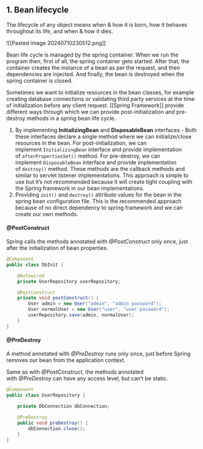 ## 1. Bean lifecycle

The lifecycle of any object means when & how it is born, how it behaves throughout its life, and when & how it dies.

![[Pasted image 20240710230512.png]]

Bean life cycle is managed by the spring container. When we run the program then, first of all, the spring container gets started. After that, the container creates the instance of a bean as per the request, and then dependencies are injected. And finally, the bean is destroyed when the spring container is closed.

Sometimes we want to initialize resources in the bean classes, for example creating database connections or validating third party services at the time of initialization before any client request. [[Spring Framework]] provide different ways through which we can provide post-initialization and pre-destroy methods in a spring bean life cycle.

1. By implementing **InitializingBean** and **DisposableBean** interfaces - Both these interfaces declare a single method where we can initialize/close resources in the bean. For post-initialization, we can implement `InitializingBean` interface and provide implementation of `afterPropertiesSet()` method. For pre-destroy, we can implement `DisposableBean` interface and provide implementation of `destroy()` method. These methods are the callback methods and similar to servlet listener implementations. This approach is simple to use but it’s not recommended because it will create tight coupling with the Spring framework in our bean implementations.
2. Providing `init()` and `destroy()` attribute values for the bean in the spring bean configuration file. This is the recommended approach because of no direct dependency to spring framework and we can create our own methods.

#### @PostConstruct

Spring calls the methods annotated with _@PostConstruct_ only once, just after the initialization of bean properties. 

```java
@Component
public class DbInit {

    @Autowired
    private UserRepository userRepository;

    @PostConstruct
    private void postConstruct() {
        User admin = new User("admin", "admin password");
        User normalUser = new User("user", "user password");
        userRepository.save(admin, normalUser);
    }
}
```

#### @PreDestroy

A method annotated with _@PreDestroy_ runs only once, just before Spring removes our bean from the application context. 

Same as with _@PostConstruct_, the methods annotated with _@PreDestroy_ can have any access level, but can’t be static.

```java
@Component
public class UserRepository {

    private DbConnection dbConnection;
    
    @PreDestroy
    public void preDestroy() {
        dbConnection.close();
    }
}
```
